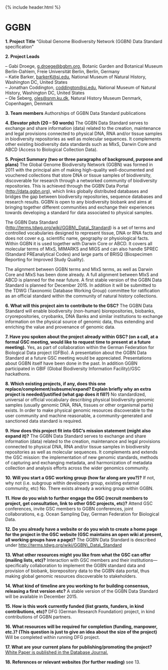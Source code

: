 {% include header.html %}

GGBN
====

**1\. Project Title** “Global Genome Biodiversity Network (GGBN) Data Standard specification”

**2\. Project Leads**

– Gabi Droege, g.droege@bgbm.org, Botanic Garden and Botanical Museum Berlin-Dahlem, Freie Universität Berlin, Berlin, Germany  
– Katie Barker, barkerK@si.edu, National Museum of Natural History, Washington DC, United States  
– Jonathan Coddington, coddington@si.edu, National Museum of Natural History, Washington DC, United States  
– Ole Seberg, oles@snm.ku.dk, Natural History Museum Denmark, Copenhagen, Denmark

**3\. Team members** Authorships of GGBN Data Standard publications

**4\. Elevator pitch (20 – 50 words)** The GGBN Data Standard serves to exchange and share information (data) related to the creation, maintenance and legal provisions connected to physical DNA, RNA and/or tissue samples in biodiversity repositories as well as molecular sequences. It complements other existing biodiversity data standards such as MIxS, Darwin Core and ABCD (Access to Biological Collection Data).

**5\. Project Summary (two or three paragraphs of background, purpose and plans)** The Global Genome Biodiversity Network (GGBN) was formed in 2011 with the principal aim of making high-quality well-documented and vouchered collections that store DNA or tissue samples of biodiversity, discoverable for research through a networked community of biodiversity repositories. This is achieved through the GGBN Data Portal (http://data.ggbn.org), which links globally distributed databases and bridges the gap between biodiversity repositories, sequence databases and research results. GGBN is open to any biodiversity biobank and aims at bringing together different communities and exchange their experiences towards developing a standard for data associated to physical samples.

The GGBN Data Standard (http://terms.tdwg.org/wiki/GGBN\_Data\_Standard) is a set of terms and controlled vocabularies designed to represent tissue, DNA or RNA facts and does not cover e.g. scientific name, geography or physiological facts. Within GGBN it is used together with Darwin Core or ABCD. It covers all molecular terms of MIxS, MIMARKS and MIGS and can also handle SPREC (Standard PREanalytical Codes) and large parts of BRISQ (Biospecimen Reporting for Improved Study Quality).

The alignment between GGBN terms and MIxS terms, as well as Darwin Core and MIxS has been done already. A full alignment between MIxS and ABCD is planned for the near future. A first stable version of the GGBN Data Standard is planned for December 2015. In addition it will be submitted to the TDWG (Taxonomic Database Working Group) committee for ratification as an official standard within the community of natural history collections.

**6\. What will this project aim to contribute to the GSC?** The GGBN Data Standard will enable biodiversity (non-human) biorepositories, biobanks, cryorepositories, cryobanks, DNA Banks and similar institutions to exchange information on the physical source of genomic data, thus extending and enriching the value and provenance of genomic data.

**7\. Have you spoken about the project already within GSC? (on a call, at a formal GSC meeting, would like to request time to present at a future meeting).** Yes, as part of collaboration within the German Federation for Biological Data project (GFBio). A presentation about the GGBN Data Standard at a future GSC meeting would be appreciated. Presentations about GGBN itself have been done in the past. In addition GGBN participated in GBIF (Global Biodiversity Information Facility)/GSC hackathons.

**8\. Which existing projects, if any, does this one replace/complement/subsume/expand? Explain briefly why an extra project is needed/justified (what gap does it fill?)** No standardized, universal or official vocabulary describing physical biodiversity genomic samples (usually genomic DNA, RNA, tissues or other organismal parts) exists. In order to make physical genomic resources discoverable to the user community and machine reasonable, a community-generated and sanctioned data standard is required.

**9\. How does this project fit into GSC’s mission statement (might also expand it)?** The GGBN Data Standard serves to exchange and share information (data) related to the creation, maintenance and legal provisions connected to physical DNA, RNA and/or tissue samples in biodiversity repositories as well as molecular sequences. It complements and extends the GSC mission: the implementation of new genomic standards, methods of capturing and exchanging metadata, and harmonization of metadata collection and analysis efforts across the wider genomics community.

**10\. Will you start a GSC working group (how far along are you?)?** If not, why not (i.e. subgroup within developers group, existing external community, etc) No. There exists already a working group within GGBN.

**11\. How do you wish to further engage the GSC (recruit members to project, get consultation, link to other GSC projects, etc)?** Attend GSC conferences, invite GSC members to GGBN conferences, joint collaborations, e.g. Ocean Sampling Day, German Federation for Biological Data.

**12\. Do you already have a website or do you wish to create a home page for the project in the GSC website (GSC maintains an open wiki at present, all working groups have a page)?** The GGBN Data Standard is described under http://terms.tdwg.org/wiki/GGBN\_Data\_Standard

**13\. What other resources might you like from what the GSC can offer (mailing lists, etc)?** Interaction with GSC members and their institutions—specifically collaboration to implement the GGBN standard data and provision of biobank, biorepository data to the GGBN data portal, thus making global genomic resources discoverable to stakeholders.

**14\. What kind of timeline are you working to for building consensus, releasing a first version etc?** A stable version of the GGBN Data Standard will be available in December 2015.

**15\. How is this work currently funded (list grants, funders, in kind contributions, etc)?** DFG (German Research Foundation) project, in kind contributions of GGBN partners.

**16\. What resources will be required for completion (funding, manpower, etc.)? (This question is just to give an idea about the size of the project)** Will be completed within running DFG project.

**17\. What are your current plans for publishing/promoting the project?** [White Paper is published in the Database Journal.](https://www.ncbi.nlm.nih.gov/pmc/articles/PMC5045859/)

**18\. References or relevant websites (for further reading)** see 13.
